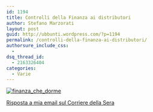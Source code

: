 ```yaml
---
id: 1194
title: Controlli della Finanza ai distributori
author: Stefano Marzorati
layout: post
guid: http://ubbunti.wordpress.com/?p=1194
permalink: /controlli-della-finanza-ai-distributori/
authorsure_include_css:
  - 
dsq_thread_id:
  - 2163326404
categories:
  - Varie
---
```

[<img src="http://res.cloudinary.com/marzorati-co/image/upload/v1408108012/finanza_che_dorme1_olnric.png" alt="finanza_che_dorme" class="aligncenter size-full wp-image-1196" />][1]

[Risposta a mia email sul Corriere della Sera][2]

 [1]: http://res.cloudinary.com/marzorati-co/image/upload/v1408108012/finanza_che_dorme1_olnric.png
 [2]: http://marzorati.co/senza-esito-dal-corriere-della-sera-del-030912/ "Senza esito"